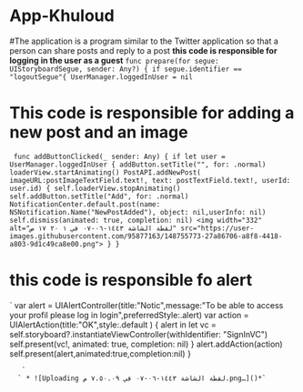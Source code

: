 # App-Khuloud
#The application is a program similar to the Twitter application so that a person can share posts and reply to a post
**this code is responsible for logging in the user as a guest**
`func prepare(for segue: UIStoryboardSegue, sender: Any?) {
        if segue.identifier == "logoutSegue"{
            UserManager.loggedInUser = nil`
  # This code is responsible for adding a new post and an image
  ` func addButtonClicked(_ sender: Any) {
        if let user = UserManager.loggedInUser {
            addButton.setTitle("", for: .normal)
            loaderView.startAnimating()
            PostAPI.addNewPost( imageURL:postImageTextField.text!, text: postTextField.text!, userId: user.id) {
                self.loaderView.stopAnimating()
                self.addButton.setTitle("Add", for: .normal)
                NotificationCenter.default.post(name: NSNotification.Name("NewPostAdded"), object: nil,userInfo: nil)
                self.dismiss(animated: true, completion: nil)
        <img width="332" alt="‏لقطة الشاشة ١٤٤٣-٠٦-٠٧ في ١ ٢٠ ١٧ ص" src="https://user-images.githubusercontent.com/95877163/148755773-27a86706-a8f8-4418-a803-9d1c49ca8e00.png">
}
        }`
# this code is responsible fo alert
`   var alert = UIAlertController(title:"Notic",message:"To be able to access your profil please log in login",preferredStyle:.alert)
            var action = UIAlertAction(title:"OK",style:.default ) { alert in
                let vc = self.storyboard?.instantiateViewController(withIdentifier: "SignInVC")
              self.present(vc!, animated: true, completion: nil)
            }
            alert.addAction(action)
            self.present(alert,animated:true,completion:nil)
        }
    
       `
      ` * ![Uploading ‏لقطة الشاشة ١٤٤٣-٠٦-٠٧ في ٧.٥٠.٠٩ م.png…]()*`

